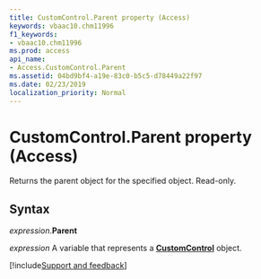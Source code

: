 ```yaml
---
title: CustomControl.Parent property (Access)
keywords: vbaac10.chm11996
f1_keywords:
- vbaac10.chm11996
ms.prod: access
api_name:
- Access.CustomControl.Parent
ms.assetid: 04bd9bf4-a19e-83c0-b5c5-d78449a22f97
ms.date: 02/23/2019
localization_priority: Normal
---
```



# CustomControl.Parent property (Access)

Returns the parent object for the specified object. Read-only.


## Syntax

_expression_.**Parent**

_expression_ A variable that represents a **[CustomControl](Access.CustomControl.md)** object.




[!include[Support and feedback](~/includes/feedback-boilerplate.md)]